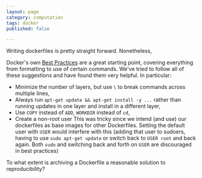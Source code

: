 ```yaml
---
layout: page
category: computation
tags: docker
published: false

---
```



Writing dockerfiles is pretty straight forward.  Nonetheless,

Docker's own [Best Practices](https://docs.docker.com/articles/dockerfile_best-practices/) are a great starting point, covering everything from formatting to use of certain commands. We've tried to follow all of these suggestions and have found them very helpful.  In particular:

- Minimize the number of layers, but use `\` to break commands across multiple lines,
- Always run `apt-get update && apt-get install -y ...` rather than running updates in one layer and install in a different layer,
- Use `COPY` instead of `ADD`, `WORKDIR` instead of `cd`,
- Create a non-root user
This was tricky since we intend (and use) our dockerfiles as base images for other Dockerfiles.  Setting the default user with `USER` would interfere with this (adding that user to sudoers, having to use `sudo apt-get update` or switch back to `USER root` and back again. Both `sudo` and switching back and forth on `USER` are discouraged in best practices)




To what extent is archiving a Dockerfile a reasonable solution to reproducibility?
